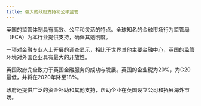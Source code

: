 ```yaml
---
title: 强大的政府支持和公平监管
---
```


英国的监管体制具有高效、公平和灵活的特点。全球知名的金融市场行为监管局（FCA）为本行业提供支持，确保其透明度。

一项对金融专业人士开展的调查显示，相比于世界其他主要金融中心，英国的监管环境对外国企业具有最大的开放性。

英国政府完全致力于英国金融服务的成功与发展。英国的企业税为20%，为G20最低，并将在2020年降至18%。

政府还提供广泛的资金补助和其他支持，帮助企业在英国设立公司和拓展海外市场。